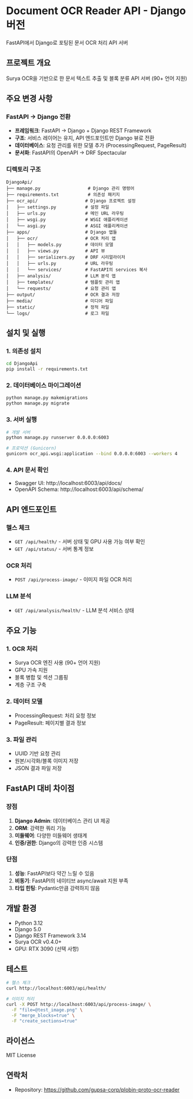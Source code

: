 # Document OCR Reader API - Django 버전

FastAPI에서 Django로 포팅된 문서 OCR 처리 API 서버

## 프로젝트 개요

Surya OCR을 기반으로 한 문서 텍스트 추출 및 블록 분류 API 서버 (90+ 언어 지원)

## 주요 변경 사항

### FastAPI → Django 전환

- **프레임워크**: FastAPI → Django + Django REST Framework
- **구조**: 서비스 레이어는 유지, API 엔드포인트만 Django 뷰로 전환
- **데이터베이스**: 요청 관리를 위한 모델 추가 (ProcessingRequest, PageResult)
- **문서화**: FastAPI의 OpenAPI → DRF Spectacular

### 디렉토리 구조

```
DjangoApi/
├── manage.py                  # Django 관리 명령어
├── requirements.txt           # 의존성 패키지
├── ocr_api/                  # Django 프로젝트 설정
│   ├── settings.py           # 설정 파일
│   ├── urls.py               # 메인 URL 라우팅
│   ├── wsgi.py               # WSGI 애플리케이션
│   └── asgi.py               # ASGI 애플리케이션
├── apps/                     # Django 앱들
│   ├── ocr/                  # OCR 처리 앱
│   │   ├── models.py         # 데이터 모델
│   │   ├── views.py          # API 뷰
│   │   ├── serializers.py    # DRF 시리얼라이저
│   │   ├── urls.py           # URL 라우팅
│   │   └── services/         # FastAPI의 services 복사
│   ├── analysis/             # LLM 분석 앱
│   ├── templates/            # 템플릿 관리 앱
│   └── requests/             # 요청 관리 앱
├── output/                   # OCR 결과 저장
├── media/                    # 미디어 파일
├── static/                   # 정적 파일
└── logs/                     # 로그 파일
```

## 설치 및 실행

### 1. 의존성 설치

```bash
cd DjangoApi
pip install -r requirements.txt
```

### 2. 데이터베이스 마이그레이션

```bash
python manage.py makemigrations
python manage.py migrate
```

### 3. 서버 실행

```bash
# 개발 서버
python manage.py runserver 0.0.0.0:6003

# 프로덕션 (Gunicorn)
gunicorn ocr_api.wsgi:application --bind 0.0.0.0:6003 --workers 4
```

### 4. API 문서 확인

- Swagger UI: http://localhost:6003/api/docs/
- OpenAPI Schema: http://localhost:6003/api/schema/

## API 엔드포인트

### 헬스 체크
- `GET /api/health/` - 서버 상태 및 GPU 사용 가능 여부 확인
- `GET /api/status/` - 서버 통계 정보

### OCR 처리
- `POST /api/process-image/` - 이미지 파일 OCR 처리

### LLM 분석
- `GET /api/analysis/health/` - LLM 분석 서비스 상태

## 주요 기능

### 1. OCR 처리
- Surya OCR 엔진 사용 (90+ 언어 지원)
- GPU 가속 지원
- 블록 병합 및 섹션 그룹핑
- 계층 구조 구축

### 2. 데이터 모델
- ProcessingRequest: 처리 요청 정보
- PageResult: 페이지별 결과 정보

### 3. 파일 관리
- UUID 기반 요청 관리
- 원본/시각화/블록 이미지 저장
- JSON 결과 파일 저장

## FastAPI 대비 차이점

### 장점
1. **Django Admin**: 데이터베이스 관리 UI 제공
2. **ORM**: 강력한 쿼리 기능
3. **미들웨어**: 다양한 미들웨어 생태계
4. **인증/권한**: Django의 강력한 인증 시스템

### 단점
1. **성능**: FastAPI보다 약간 느릴 수 있음
2. **비동기**: FastAPI의 네이티브 async/await 지원 부족
3. **타입 힌팅**: Pydantic만큼 강력하지 않음

## 개발 환경
- Python 3.12
- Django 5.0
- Django REST Framework 3.14
- Surya OCR v0.4.0+
- GPU: RTX 3090 (선택 사항)

## 테스트

```bash
# 헬스 체크
curl http://localhost:6003/api/health/

# 이미지 처리
curl -X POST http://localhost:6003/api/process-image/ \
  -F "file=@test_image.png" \
  -F "merge_blocks=true" \
  -F "create_sections=true"
```

## 라이선스

MIT License

## 연락처

- Repository: https://github.com/gupsa-corp/plobin-proto-ocr-reader
